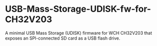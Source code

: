 # USB-Mass-Storage-UDISK-fw-for-CH32V203
A minimal USB Mass Storage (UDISK) firmware for WCH CH32V203 that exposes an SPI-connected SD card as a USB flash drive.
